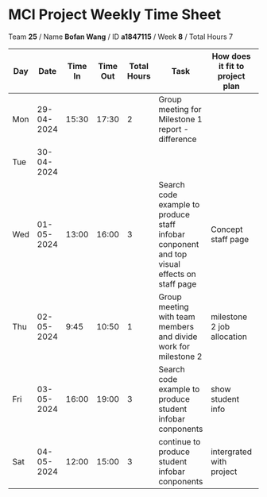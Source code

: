 # MCI Project Weekly Time Sheet

Team **25** / Name **Bofan Wang** / ID **a1847115** / Week **8** / Total Hours 7

| Day | Date       | Time In | Time Out | Total Hours | Task | How does it fit to project plan | Outcome/Next action |
| --- | ---------- | ------- | -------- | ----------- | ---- | ------------------------------- | ------------------- |
| Mon | 29-04-2024 |  15:30  | 17:30   | 2         | Group meeting for Milestone 1 report - difference| | fix up problems met during meeting with client|
| Tue | 30-04-2024 |         |          |          | | | |
| Wed | 01-05-2024 |  13:00 |  16:00  |    3       | Search code example to produce staff infobar conponent and top visual effects on staff page|Concept staff page | Prepare meeting ideas|
| Thu | 02-05-2024 | 9:45  | 10:50   | 1          | Group meeting with team members and divide work for milestone 2 | milestone 2 job allocation |  |
| Fri | 03-05-2024 | 16:00  | 19:00   | 3           | Search code example to produce student infobar conponents| show student info | Practice code |
| Sat | 04-05-2024 | 12:00  | 15:00   | 3           | continue to produce student infobar conponents | intergrated with project | done and tested |
